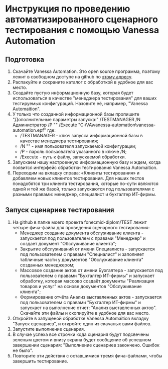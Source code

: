 # Инструкция по проведению автоматизированного сценарного тестирования с помощью Vanessa Automation

## Подготовка
1. Скачайте Vanessa Automation. Это open source программа, поэтому лежит в свободном доступе на github по [этому адресу](https://pr-mex.github.io/vanessa-automation/dev/).
2. Распакуйте и сохраните каталог с обработкой в удобное для вас место.
3. Создайте пустую информационную базу, которая будет использоваться в качестве "менеджера тестирования" для ваших тестируемых конфигураций. Назовите её, например, "Vanessa Automaition".
4. У только что созданной информационной базы пропишите "Дополнительные параметры запуска:" /TESTMANAGER /N Администратор /P "" /Execute "C:\VA\vanessa-automation\vanessa-automation.epf"
   где:
   - /TESTMANAGER - ключ запуска информационной базы в качестве менеджера тестирования;
   - /N "" - имя пользователя запускаемой конфигурации;
   - /P - пароль пользователя указанного в ключе /N;
   - /Execute - путь к файлу, запускаемой обработки.
5. Запускаем нашу настроенную информационную базу и ждем, когда появится интерфейс обработки тестирования Vanessa Automaition.
6. Переходим на вкладку справа: «Клиенты тестирования» и добавляем новых клиентов тестирования.
   Для наших тестов понадобятся три клиента тестирования, которые по-сути являются одной и той же базой, только запускаются под пользователями с разными правами: менеджер, специалист и бухгалтер ИТ-фирмы.

## Запуск сценариев тестирования
1. На github в папке моего проекта fonecmid-diplom/TEST лежит четыре фича-файла для проведения сценарного тестирования:
   - Менеджер создание документа обслуживание клиента - запускается под пользователем с правами "Менеджер" и создает документ "Обслуживание клиента";
   - Закрытие обслуживаний от имени Специалиста - запускается под пользователем с правами "Специалист" и заполняет табличные части у документов "Обслуживание клиента" созданных менеджером;
   - Массовое создание актов от имени Бухгалтера - запускается под пользователем с правами "Бухгалтер ИТ-фирмы" и запускает обработку, которая массово создаёт документы "Реализация товаров и услуг" на основе документов "Обслуживание клиента";
   - Формирование отчёта Анализ выставленных актов - запускается под пользователем с правами "Бухгалтер ИТ-фирмы" и запускает на выполнение отчет: "Анализ выставленных актов".
Скачайте эти файлы и скопируйте в удобное для вас место.
2. Откройте в запущеной обработке Vanessa Automaition вкладку "Запуск сценариев", и откройте один из скачаных вами файлов.
3. Запустите выполнение сценария.
4. В случае успеха все строчки кода сценария будут подсвечены зеленым цветом и внизу экрана будет сообщение об успешном завершении сценария: "Выполнение сценариев закончено. Ошибок не было".
5. Повторите эти действия с оставшимися тремя фича-файлами, чтобы завершить тестирование.


